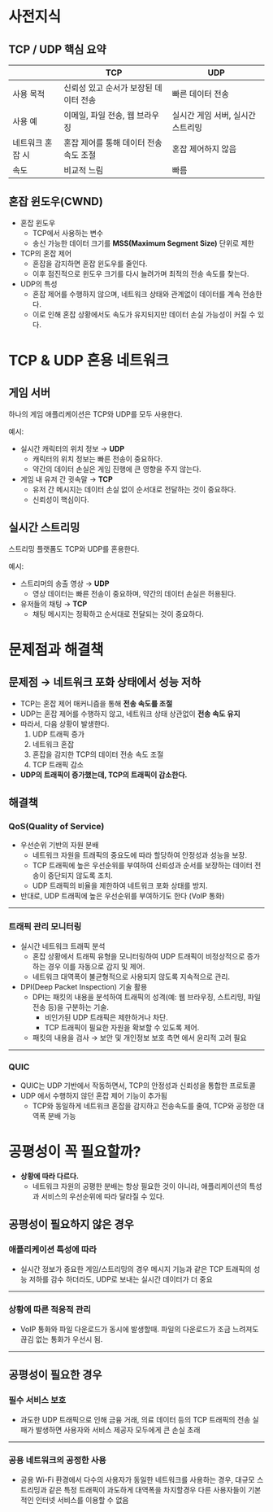 # 사전지식

## TCP / UDP 핵심 요약

|  | TCP | UDP |
| --- | --- | --- |
| 사용 목적 | 신뢰성 있고 순서가 보장된 데이터 전송 | 빠른 데이터 전송 |
| 사용 예 | 이메일, 파일 전송, 웹 브라우징 | 실시간 게임 서버, 실시간 스트리밍 |
| 네트워크 혼잡 시 | 혼잡 제어를 통해 데이터 전송 속도 조절 | 혼잡 제어하지 않음 |
| 속도 | 비교적 느림 | 빠름 |

## 혼잡 윈도우(CWND)

- 혼잡 윈도우
    - TCP에서 사용하는 변수
    - 송신 가능한 데이터 크기를 **MSS(Maximum Segment Size)** 단위로 제한
- TCP의 혼잡 제어
    - 혼잡을 감지하면 혼잡 윈도우를 줄인다.
    - 이후 점진적으로 윈도우 크기를 다시 늘려가며 최적의 전송 속도를 찾는다.
- UDP의 특성
    - 혼잡 제어를 수행하지 않으며, 네트워크 상태와 관계없이 데이터를 계속 전송한다.
    - 이로 인해 혼잡 상황에서도 속도가 유지되지만 데이터 손실 가능성이 커질 수 있다.

# TCP & UDP 혼용 네트워크

## 게임 서버

하나의 게임 애플리케이션은 TCP와 UDP를 모두 사용한다.

예시:

- 실시간 캐릭터의 위치 정보 → **UDP**
    - 캐릭터의 위치 정보는 빠른 전송이 중요하다.
    - 약간의 데이터 손실은 게임 진행에 큰 영향을 주지 않는다.
- 게임 내 유저 간 귓속말 → **TCP**
    - 유저 간 메시지는 데이터 손실 없이 순서대로 전달하는 것이 중요하다.
    - 신뢰성이 핵심이다.

## 실시간 스트리밍

스트리밍 플랫폼도 TCP와 UDP를 혼용한다.

예시:

- 스트리머의 송출 영상 → **UDP**
    - 영상 데이터는 빠른 전송이 중요하며, 약간의 데이터 손실은 허용된다.
- 유저들의 채팅 → **TCP**
    - 채팅 메시지는 정확하고 순서대로 전달되는 것이 중요하다.

# 문제점과 해결책

## 문제점 → 네트워크 포화 상태에서 성능 저하

- TCP는 혼잡 제어 매커니즘을 통해 **전송 속도를 조절**
- UDP는 혼잡 제어를 수행하지 않고, 네트워크 상태 상관없이 **전송 속도 유지**
- 따라서, 다음 상황이 발생한다.
    1. UDP 트래픽 증가
    2. 네트워크 혼잡
    3. 혼잡을 감지한 TCP의 데이터 전송 속도 조절
    4. TCP 트래픽 감소
- **UDP의 트래픽이 증가했는데, TCP의 트래픽이 감소한다.**

## 해결책

### QoS(Quality of Service)

- 우선순위 기반의 자원 분배
    - 네트워크 자원을 트래픽의 중요도에 따라 할당하여 안정성과 성능을 보장.
    - TCP 트래픽에 높은 우선순위를 부여하여 신뢰성과 순서를 보장하는 데이터 전송이 중단되지 않도록 조치.
    - UDP 트래픽의 비율을 제한하여 네트워크 포화 상태를 방지.
- 반대로, UDP 트래픽에 높은 우선순위를 부여하기도 한다 (VoIP 통화)

---

### 트래픽 관리 모니터링

- 실시간 네트워크 트래픽 분석
    - 혼잡 상황에서 트래픽 유형을 모니터링하여 UDP 트래픽이 비정상적으로 증가하는 경우 이를 자동으로 감지 및 제어.
    - 네트워크 대역폭이 불균형적으로 사용되지 않도록 지속적으로 관리.
- DPI(Deep Packet Inspection) 기술 활용
    - DPI는 패킷의 내용을 분석하여 트래픽의 성격(예: 웹 브라우징, 스트리밍, 파일 전송 등)을 구분하는 기술.
        - 비인가된 UDP 트래픽은 제한하거나 차단.
        - TCP 트래픽이 필요한 자원을 확보할 수 있도록 제어.
    - 패킷의 내용을 검사 → 보안 및 개인정보 보호 측면 에서 윤리적 고려 필요

---

### QUIC

- QUIC는 UDP 기반에서 작동하면서, TCP의 안정성과 신뢰성을 통합한 프로토콜
- UDP 에서 수행하지 않던 혼잡 제어 기능이 추가됨
    - TCP와 동일하게 네트워크 혼잡을 감지하고 전송속도를 줄여, TCP와 공정한 대역폭 분배 가능

# 공평성이 꼭 필요할까?

- **상황에 따라 다르다.**
    - 네트워크 자원의 공평한 분배는 항상 필요한 것이 아니라, 애플리케이션의 특성과 서비스의 우선순위에 따라 달라질 수 있다.

## 공평성이 필요하지 않은 경우

### 애플리케이션 특성에 따라

- 실시간 정보가 중요한 게임/스트리밍의 경우 메시지 기능과 같은 TCP 트래픽의 성능 저하를 감수 하더라도, UDP로 보내는 실시간 데이터가 더 중요

---

### 상황에 따른 적응적 관리

- VoIP 통화와 파일 다운로드가 동시에 발생할때. 파일의 다운로드가 조금 느려져도 끊김 없는 통화가 우선시 됨.

---

## 공평성이 필요한 경우

### 필수 서비스 보호

- 과도한 UDP 트래픽으로 인해 금융 거래, 의료 데이터 등의 TCP 트래픽의 전송 실패가 발생하면 사용자와 서비스 제공자 모두에게 큰 손실 초래

---

### 공용 네트워크의 공정한 사용

- 공용 Wi-Fi 환경에서 다수의 사용자가 동일한 네트워크를 사용하는 경우, 대규모 스트리밍과 같은 특정 트래픽이 과도하게 대역폭을 차지할경우 다른 사용자들이 기본적인 인터넷 서비스를 이용할 수 없음
